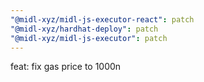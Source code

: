 ```yaml
---
"@midl-xyz/midl-js-executor-react": patch
"@midl-xyz/hardhat-deploy": patch
"@midl-xyz/midl-js-executor": patch
---
```


feat: fix gas price to 1000n
